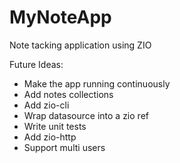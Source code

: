 # MyNoteApp
Note tacking application using ZIO

Future Ideas:
- Make the app running continuously
- Add notes collections 
- Add zio-cli
- Wrap datasource into a zio ref 
- Write unit tests
- Add zio-http 
- Support multi users